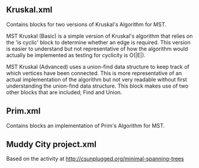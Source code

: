 ## Kruskal.xml

Contains blocks for two versions of Kruskal's Algorithm for MST.

MST Kruskal (Basic) is a simple version of Kruskal's algorithm that relies on the 'is cyclic' block to determine whether an edge is required. This version is easier to understand but not representative of how the algorithm would actually be implemented as testing for cyclicity is O(|E|).


MST Kruskal (Advanced) uses a union-find data structure to keep track of which vertices have been connected. This is more representative of an actual implementation of the algorithm but not very readable without first understanding the union-find data structure. This block makes use of two other blocks that are included; Find and Union.



## Prim.xml

Contains blocks an implementation of Prim's Algorithm for MST.


## Muddy City project.xml

Based on the activity at http://csunplugged.org/minimal-spanning-trees